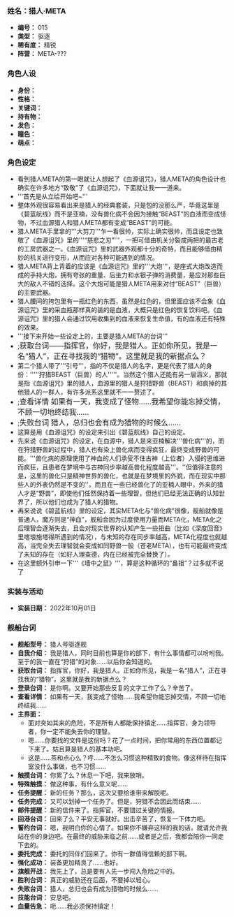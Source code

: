 ### 姓名：猎人·META
* **编号：** 015
* **类型：** 驱逐
* **稀有度：** 精锐
* **阵营：** META-???


### 角色人设
* **身份：** 
* **性格：** 
* **关键词：** 
* **持有物：** 
* **发色：** 
* **瞳色：** 
* **萌点：** 


### 角色设定
* 看到猎人META的第一眼就让人想起了《血源诅咒》，猎人META的角色设计也确实在许多地方“致敬”了《血源诅咒》，下面就让我一一道来。
* '''首先是从立绘开始吧~'''
* 整体外观很容易看出来是猎人的经典套装，只是包的没那么严，毕竟这里是《碧蓝航线》而不是亚楠，没有兽化病不会因为接触“BEAST”的血液而变成怪物，不过血源猎人和猎人META都有变成“BEAST”的可能。
* 猎人META手里拿的'''大剪刀'''乍一看很帅，实际上确实很帅，而且设定也致敬了《血源诅咒》里的'''“慈悲之刃”'''，一把可借由机关分裂成两把的最古老的工房武器之一。《血源诅咒》里的武器外观都十分的奇特，而且能够借由精妙的机关进行变形，从而应对各种可能遇到的情况。
* 猎人META背上背着的应该是《血源诅咒》里的'''大炮'''，是座式大炮改造而成的手持大炮，拥有夸张的重量、后坐力和水银子弹的消费量，是应对那些巨大的敌人不错的选择。这个大炮可能是猎人META用来对付“BEAST”（巨兽）的主要武器。
* 猎人腰间的挎包里有一瓶红色的东西，虽然是红色的，但里面应该不会象《血源诅咒》里的采血瓶那样真的装的是血液，大概只是红色的恢复饮料吧。《血源诅咒》里的猎人会通过饮用收集到的血液来恢复生命值，有的血液还有特殊的效果。
* '''接下来开始一些设定上的，主要是猎人META的台词'''
* ;<big>获取台词——指挥官，你好，我是猎人。正如你所见，我是一名“猎人”，正在寻找我的“猎物”。这里就是我的新据点么？</big>
* 第二个猎人带了'''引号'''，指的不仅是猎人的名字，更是代表了猎人的身份：'''''狩猎BEAST（巨兽）的人'''''。当然这个猎人还能有另一层涵义，那就是指《血源诅咒》里的猎人，血源里的猎人是狩猎野兽（BEAST）和疯掉的其他猎人的一群人，有许多派系这里就不一一赘述了。
* ;<big>查看详情  如果有一天，我变成了怪物……我希望你能忘掉交情，不顾一切地终结我……</big>
* ;<big>失败台词  猎人，总归也会有成为猎物的时候么……</big>
* 这算是用《血源诅咒》的设定来引出《碧蓝航线》自己的设定。
* 先来说《血源诅咒》的设定，在血源中，猎人是来亚楠解决'''兽化病'''的，而在狩猎野兽的过程中，猎人也有染上兽化病而变得疯狂，最终变成野兽的可能。'''兽化病的原理使用了神血的人们承受不住古神（上位者）入侵的思维进而疯狂，且患者在梦境中与古神同步率越高兽化程度越高'''。''但值得注意的是，这里的兽化只是精神世界的兽化，也就是在梦境里的外貌，而在现实中那些人的外表仍然是不变的''。而且在一些已经兽化了的亚楠人眼中，外来的猎人才是“野兽”，即使他们任然保持着一些理智，但他们已经无法正确的认知世界了，所以他们也成为了猎人的猎物。
* 再来说说《碧蓝航线》里的设定，其实META化与“兽化病”很像，舰船就像是普通人，魔方则是“神血”，舰船会因为过度使用力量而META化，META化之后理智会逐渐失去，且会对现实世界的认知产生一些扭曲（比如《深度回音》里喀琅施塔得所遇到的情况），与未知的存在同步率越高，META化程度也就越高，当完全失去理智就会变成如同野兽一般（苍老META），也有可能最终变成了未知的存在（如好人理查德，内在已经被完全替换了）。
* 在这里额外引申一下'''《墙中之鼠》'''，算是这种循环的“鼻祖”？过多就不说了


### 实装与活动
* **实装日期：** 2022年10月01日


### 舰船台词
* **舰船型号：** 猎人号驱逐舰
* **自我介绍：** 我是猎人，同时目前也算是你的部下，有什么事情都可以吩咐我。至于的我一直在“狩猎”的对象……以后你会知道的。
* **获取台词：** 指挥官，你好，我是猎人。正如你所见，我是一名“猎人”，正在寻找我的“猎物”。这里就是我的新据点么？
* **登录台词：** 是你啊。又要开始那些反复的文字工作了么？辛苦了。
* **查看详情：** 如果有一天，我变成了怪物……我希望你能忘掉交情，不顾一切地终结我……
* **主界面：**
  * 面对突如其来的危险，不是所有人都能保持镇定……指挥官，身为领导者，你一定不能失去你的理智。
  * 嗯……你要找的文件是这份吗？花了一点时间，把你常用的东西位置都记下来了。姑且算是猎人的基本功吧。
  * 这是……茶和点心么？呼……不怎么习惯这种精致的食物。像这样待在指挥室没什么事做，也不习惯……
* **触摸台词：** 你累了么？休息一下吧，我来放哨。
* **特殊触摸：** 做这种事，有什么意义呢……
* **任务提醒：** 新的任务？那么，这次又要给谁带来解脱呢。
* **任务完成：** 又可以划掉一个任务了。但是，狩猎不会因此而结束……
* **邮件提醒：** 新的信件来了。指挥官，不要错过关键的情报。
* **回港台词：** 回来了么？平安无事就好。出击辛苦了，恢复一下体力吧。
* **誓约台词：** 嗯，我明白你的心情了。如果你不嫌弃这样的我的话，就请允许我站在你的身边吧。在最终的威胁来临之前……或者是之后，我都会陪你一同走下去的。
* **委托完成：** 委托的同伴们回来了。你有一群值得信赖的部下啊。
* **强化成功：** 装备更加精良了……也好。
* **旗舰开战：** 我先上了，总是要有人先一步闯入危险之中的。
* **胜利台词：** 真正的威胁还在后面，不要掉以轻心。
* **失败台词：** 猎人，总归也会有成为猎物的时候么……
* **技能台词：** 安息吧。
* **血量告急：** 呃……我必须保持镇定！
